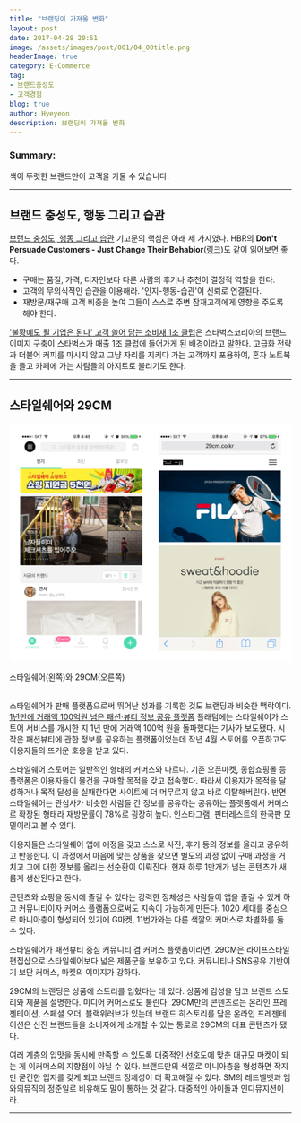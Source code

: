 ```yaml
---
title: "브랜딩이 가져올 변화"
layout: post
date: 2017-04-28 20:51
image: /assets/images/post/001/04_00title.png
headerImage: true
category: E-Commerce
tag:
- 브랜드충성도
- 고객경험
blog: true
author: Hyeyeon
description: 브랜딩이 가져올 변화
---
```


### Summary:

색이 뚜렷한 브랜드만이 고객을 가둘 수 있습니다.

---

## 브랜드 충성도, 행동 그리고 습관

[브랜드 충성도, 행동 그리고 습관](http://www.harsest.com/blog/harsest-blog-brand-loyalty/) 기고문의 핵심은 아래 세 가지였다. HBR의 **Don't Persuade Customers - Just Change Their Behabior**([링크](https://hbr.org/2014/02/dont-persuade-customers-just-change-their-behavior))도 같이 읽어보면 좋다.

* 구매는 품질, 가격, 디자인보다 다른 사람의 후기나 추천이 결정적 역할을 한다.
* 고객의 무의식적인 습관을 이용해라. '인지-행동-습관'이 신뢰로 연결된다.
* 재방문/재구매 고객 비중을 높여 그들이 스스로 주변 잠재고객에게 영향을 주도록 해야 한다.

['불황에도 될 기업은 된다’ 고객 쓸어 담는 소비재 1조 클럽](http://www.sedaily.com/NewsView/1ODK5W6MBK)은 스타벅스코리아의 브랜드 이미지 구축이 스타벅스가 매출 1조 클럽에 들어가게 된 배경이라고 말한다. 고급화 전략과 더불어 커피를 마시지 않고 그냥 자리를 지키다 가는 고객까지 포용하여, 혼자 노트북을 들고 카페에 가는 사람들의 아지트로 불리기도 한다.

---

## 스타일쉐어와 29CM

![pic1](/assets/images/post/002/121_01.png)
<figcaption class="caption">스타일쉐어(왼쪽)와 29CM(오른쪽)</figcaption>

<br>


스타일쉐어가 판매 플랫폼으로써 뛰어난 성과를 기록한 것도 브랜딩과 비슷한 맥락이다. [1년만에 거래액 100억원 넘은 패션·뷰티 정보 공유 플랫폼](http://platum.kr/archives/78930) 플래텀에는 스타일쉐어가 스토어 서비스를 개시한 지 1년 만에 거래액 100억 원을 돌파했다는 기사가 보도됐다. 시작은 패션뷰티에 관한 정보를 공유하는 플랫폼이었는데 작년 4월 스토어를 오픈하고도 이용자들의 뜨거운 호응을 받고 있다.

스타일쉐어 스토어는 일반적인 형태의 커머스와 다르다. 기존 오픈마켓, 종합쇼핑몰 등 플랫폼은 이용자들이 물건을 구매할 목적을 갖고 접속했다. 따라서 이용자가 목적을 달성하거나 목적 달성을 실패한다면 사이트에 더 머무르지 않고 바로 이탈해버린다. 반면 스타일쉐어는 관심사가 비슷한 사람들 간 정보를 공유하는 공유하는 플랫폼에서 커머스로 확장된 형태라 재방문률이 78%로 굉장히 높다. 인스타그램, 핀터레스트의 한국판 모델이라고 볼 수 있다.

이용자들은 스타일쉐어 앱에 애정을 갖고 스스로 사진, 후기 등의 정보를 올리고 공유하고 반응한다. 이 과정에서 마음에 맞는 상품을 찾으면 별도의 과정 없이 구매 과정을 거치고 그에 대한 정보를 올리는 선순환이 이뤄진다. 현재 하루 1만개가 넘는 콘텐츠가 새롭게 생산된다고 한다.

콘텐츠와 쇼핑을 동시에 즐길 수 있다는 강력한 정체성은 사람들이 앱을 즐길 수 있게 하고 커뮤니티이자 커머스 플램폼으로써도 지속이 가능하게 만든다. 1020 세대를 중심으로 마니아층이 형성되어 있기에 G마켓, 11번가와는 다른 색깔의 커머스로 차별화를 둘 수 있다.

스타일쉐어가 패션뷰티 중심 커뮤니티 겸 커머스 플랫폼이라면, 29CM은 라이프스타일 편집샵으로 스타일쉐어보다 넓은 제품군을 보유하고 있다. 커뮤니티나 SNS공유 기반이기 보단 커머스, 마켓의 이미지가 강하다.

29CM의 브랜딩은 상품에 스토리를 입혔다는 데 있다. 상품에 감성을 담고 브랜드 스토리와 제품을 설명한다. 미디어 커머스로도 불린다. 29CM만의 콘텐츠로는 온라인 프레젠테이션, 스페셜 오더, 블랙위러브가 있는데 브랜드 히스토리를 담은 온라인 프레젠테이션은 신진 브랜드들을 소비자에게 소개할 수 있는 통로로 29CM의 대표 콘텐츠가 됐다.

여러 계층의 입맛을 동시에 만족할 수 있도록 대중적인 선호도에 맞춘 대규모 마켓이 되는 게 이커머스의 지향점이 아닐 수 있다. 브랜드만의 색깔로 마니아층을 형성하면 작지만 굳건한 입지를 갖게 되고 브랜드 정체성이 더 확고해질 수 있다. SM의 레드벨벳과 엠와의뮤직의 정준일로 비유해도 말이 통하는 것 같다. 대중적인 아이돌과 인디뮤지션이라.

---
